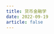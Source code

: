 ```yaml
---
title: 货币金融学
date: 2022-09-19
article: false
---
```


<PDF url="https://www.igarashi.icu:7779/pdf/%E9%87%91%E8%9E%8D%E5%AD%A6/%E8%B4%A7%E5%B8%81%E9%87%91%E8%9E%8D%E5%AD%A6.pdf" height="880px"/>
